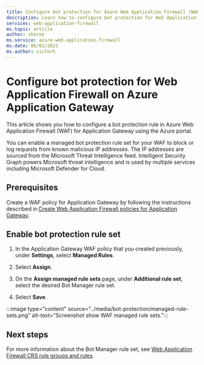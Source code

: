 ```yaml
---
title: Configure bot protection for Azure Web Application Firewall (WAF)
description: Learn how to configure bot protection for Web Application Firewall (WAF) on Azure Application Gateway.
services: web-application-firewall
ms.topic: article
author: vhorne
ms.service: azure-web-application-firewall
ms.date: 06/01/2023
ms.author: victorh
---
```


# Configure bot protection for Web Application Firewall on Azure Application Gateway

This article shows you how to configure a bot protection rule in Azure Web Application Firewall (WAF) for Application Gateway  using the Azure portal. 

You can enable a managed bot protection rule set for your WAF to block or log requests from known malicious IP addresses. The IP addresses are sourced from the Microsoft Threat Intelligence feed. Intelligent Security Graph powers Microsoft threat intelligence and is used by multiple services including Microsoft Defender for Cloud.

## Prerequisites

Create a WAF policy for Application Gateway by following the instructions described in [Create Web Application Firewall policies for Application Gateway](create-waf-policy-ag.md).

## Enable bot protection rule set

1. In the Application Gateway WAF policy that you created previously, under **Settings**, select **Managed Rules**.

2. Select **Assign**.
1. On the **Assign managed rule sets** page, under **Additional rule set**, select the desired Bot Manager rule set.
1. Select **Save**.

:::image type="content" source="../media/bot-protection/managed-rule-sets.png" alt-text="Screenshot show WAF managed rule sets.":::


## Next steps

For more information about the Bot Manager rule set, see [Web Application Firewall CRS rule groups and rules](application-gateway-crs-rulegroups-rules.md?tabs=bot).